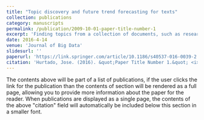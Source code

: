 ```yaml
---
title: "Topic discovery and future trend forecasting for texts"
collection: publications
category: manuscripts
permalink: /publication/2009-10-01-paper-title-number-1
excerpt: 'Finding topics from a collection of documents, such as research publications, patents, and technical reports, is helpful for summarizing large scale text collections and the world wide web. It can also help forecast topic trends in the future. This can be beneficial for many applications, such as modeling the evolution of the direction of research and forecasting future trends of the IT industry. In this paper, we propose using association analysis and ensemble forecasting to automatically discover topics from a set of text documents and forecast their evolving trend in a near future. In order to discover meaningful topics, we collect publications from a particular research area, data mining and machine learning, as our data domain. An association analysis process is applied to the collected data to first identify a set of topics, followed by a temporal correlation analysis to help discover correlations between topics, and identify a …'
date: 2016-4-14
venue: 'Journal of Big Data'
slidesurl: ''
paperurl: 'https://link.springer.com/article/10.1186/s40537-016-0039-2'
citation: 'Hurtado, Jose. (2016). &quot;Paper Title Number 1.&quot; <i>Journal of Big Data</i>. 1(1).'
---
```


The contents above will be part of a list of publications, if the user clicks the link for the publication than the contents of section will be rendered as a full page, allowing you to provide more information about the paper for the reader. When publications are displayed as a single page, the contents of the above "citation" field will automatically be included below this section in a smaller font.
